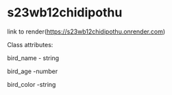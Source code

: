# s23wb12chidipothu

link to render(https://s23wb12chidipothu.onrender.com)

Class attributes:

bird_name - string

bird_age -number

bird_color -string
